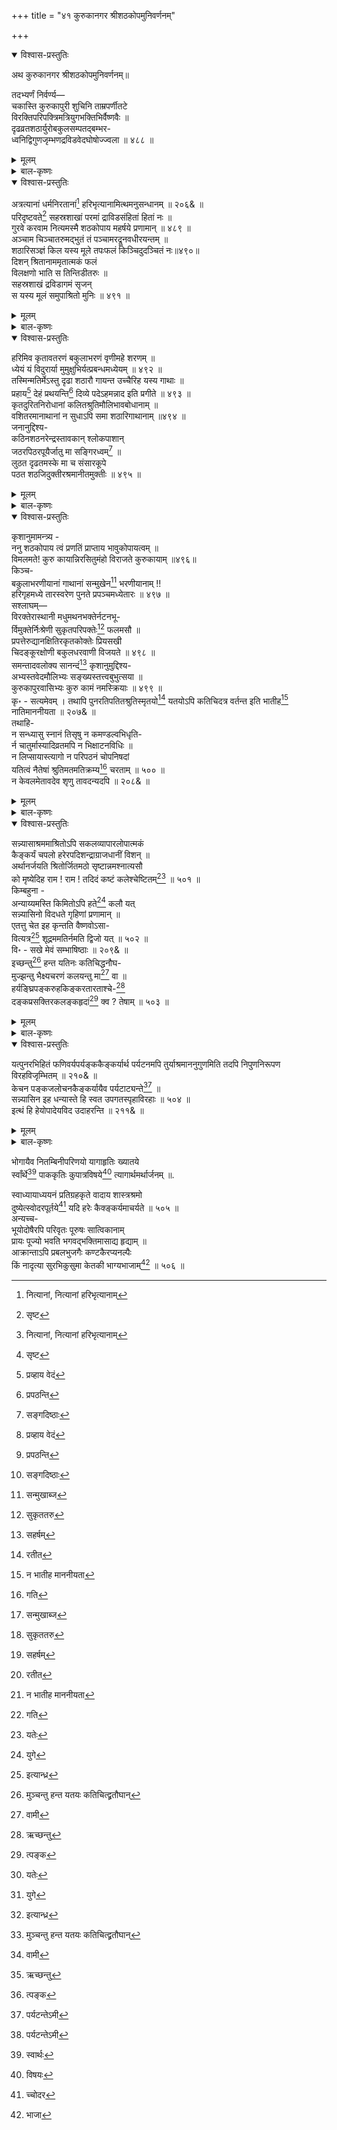 +++
title = "४१ कुरुकानगर श्रीशठकोपमुनिवर्णनम्"

+++

<details open><summary>विश्वास-प्रस्तुतिः</summary>

अथ कुरुकानगर श्रीशठकोपमुनिवर्णनम्॥

तदभ्यर्णं निर्वर्ण्य—   
चकास्ति कुरुकापुरी शुचिनि ताम्रपर्णीतटे   
विरक्तिपरिपक्त्रिमत्रियुगभक्तिभिर्वैष्णवैः ॥   
दृढव्रतशठार्युरोबकुलसम्पतद्बम्भर-   
ध्वनिद्विगुणजृम्भणद्रविडवेदघोषोज्ज्वला ॥ ४८८ ॥
</details>

<details><summary>मूलम्</summary>

अथ कुरुकानगर श्रीशठकोपमुनिवर्णनम्॥

तदभ्यर्णं निर्वर्ण्य—   
चकास्ति कुरुकापुरी शुचिनि ताम्रपर्णीतटे   
विरक्तिपरिपक्त्रिमत्रियुगभक्तिभिर्वैष्णवैः ॥   
दृढव्रतशठार्युरोबकुलसम्पतद्बम्भर-   
ध्वनिद्विगुणजृम्भणद्रविडवेदघोषोज्ज्वला ॥ ४८८ ॥
</details>

<details><summary>बाल-कृष्णः</summary>

एवं सेतुं संवर्ण्य ततो निवृत्य ताम्रपर्णीत्याख्यां नदीं वर्णयतीत्याह- इतीत्यादि ।

तापमिति । रोधसोस्तीरयोः लसन्ति शोभमानानि परमहर्षाणाम् अतिशयानन्दयुक्तानां महर्षीणां यूथानि समूहाः यस्य सः, अत एव त्रिजगति त्रैलोक्ये प्रथितः प्रसिद्धः पाथोनिधेः समुद्रस्य अवरोधः अन्तःपुरस्त्री ताम्रपणीम् इति प्रसिद्धाम् आख्यां नाम वहन् धारयन् सन्, इह लोके नृणां मनुष्याणाम् अघानि पापान्येव दवानल- स्तस्य जृम्भणात् प्रज्वलनाद् उत्थमुत्पन्नं तापम् आध्यात्मिकादिरूपं विलुम्पति विनाशयति ॥ ४८७ ॥

एवं ताम्रपर्णी प्रस्तूय तत्समीपवर्तिश्रीशठकोपमुनिं वर्णयितुं प्रस्तौति –

 तदित्यादि । अभ्यर्ण समीपदेशम् -

चकास्तीति । शुचिनि पवित्रे ताम्रपर्ण्या नद्यास्तटे तीरे दृढव्रतस्य निर्भरनियमसम्पन्नस्य शठारेः एतन्नामकवैष्णवगुरोः उरः स्थिते बकुले बकुलमालायां सम्पतन्तः सम्प्राप्नुवन्तः ये बम्भराः भ्रमरास्तेषां ध्वनिभिः गुञ्जारवशब्दैः द्विगुणं जृम्भणं ध्वनिप्रसारणं येषां तैर्द्रविडपठितैर्वेदघोषैः उज्ज्वला कान्तिमती कुरुकाख्या पुरी नगरी विरक्तैर्विषयवैतृष्ण्याद्धेतोः परिपक्त्रिमा फलाभिमुखा त्रियुगे विष्णौ भक्तिर्येषां तथाभूतैवैष्णवैः विष्णुभक्तैः करणैः चकास्ति प्रकाशते ॥ ४८८ ॥
</details>

<details open><summary>विश्वास-प्रस्तुतिः</summary>

अत्रत्यानां धर्मनिरतानां[^651] हरिभृत्यानामित्थमनुसन्धानम् ॥ २०६& ॥   
परिदृष्टवते[^652] सहस्रशाखां परमां द्राविडसंहितां हितां नः ॥   
गुरवे करवाम नित्यमस्मै शठकोपाय महर्षये प्रणामान् ॥ ४८९ ॥   
अञ्चाम चिञ्चातरुमद्भुतं तं पञ्चामरद्रूनवधीरयन्तम् ॥   
शठारिसञ्ज्ञं किल यस्य मूले तपःफलं किञ्चिदुदञ्चितं नः॥४९०॥   
दिशन् श्रितानाममृतात्मकं फलं   
विलक्षणो भाति स तिन्तिडीतरुः ॥   
सहस्रशाखं द्रविडागमं सृजन्   
स यस्य मूलं समुपाश्रितो मुनिः ॥ ४९१ ॥

[^651]:
     नित्यानां, नित्यानां हरिभृत्यानाम्


[^652]:
     सृष्ट
</details>

<details><summary>मूलम्</summary>

अत्रत्यानां धर्मनिरतानां[^651] हरिभृत्यानामित्थमनुसन्धानम् ॥ २०६& ॥   
परिदृष्टवते[^652] सहस्रशाखां परमां द्राविडसंहितां हितां नः ॥   
गुरवे करवाम नित्यमस्मै शठकोपाय महर्षये प्रणामान् ॥ ४८९ ॥   
अञ्चाम चिञ्चातरुमद्भुतं तं पञ्चामरद्रूनवधीरयन्तम् ॥   
शठारिसञ्ज्ञं किल यस्य मूले तपःफलं किञ्चिदुदञ्चितं नः॥४९०॥   
दिशन् श्रितानाममृतात्मकं फलं   
विलक्षणो भाति स तिन्तिडीतरुः ॥   
सहस्रशाखं द्रविडागमं सृजन्   
स यस्य मूलं समुपाश्रितो मुनिः ॥ ४९१ ॥

[^651]:
     नित्यानां, नित्यानां हरिभृत्यानाम्


[^652]:
     सृष्ट
</details>

<details><summary>बाल-कृष्णः</summary>

अत्रत्यानामिति । अत्रत्यानां कुरुकापुर निवासिनां धर्मनिरतानां पुण्यकर्म- तत्पराणां हरेर्भृत्यानां सेवकानाम् इत्थं वक्ष्यमाणप्रकारकमनुसन्धानं चिन्तनम् ॥ २०६& ॥

परीति । सहस्रं चतस्रः शाखा विभागाः यस्यास्तां, सहस्रसङ्ख्यायाश्चतुर्थस्थानत्वाच्चतुर्षु सहस्रशब्दस्यौपचारिकः प्रयोगः । अत एव परमां महतीं द्राविडैः पठनीयां संहितां, नः अस्माकं वैष्णवानां हितां हितकारिणीं परिदृष्टवते सम्यगवगच्छते, परिसृष्टवते' इत्यपि पाठः, तत्पक्षे परिसृष्टवते उत्पादयित्रे इत्यर्थः । शठकोपाय गुरवे महर्षये अस्मै नित्यं प्रणामान् नमस्कारान् करवाम कुर्मः । " क्रियार्थोपपदस्य – ” इत्यादिना चतुर्थी । ' स्वयम्भुवे नमस्कृत्य " इत्यादिवत् । तेन शठकोपायेत्यस्य तमनुकूलयितुमित्यर्थः ॥ ४८९ ॥

अञ्चामेति । यस्य चिञ्चातरोर्मूले नः अस्माकं वैष्णवजनानां किञ्चिदनिर्वाच्यं शठारिसञ्ज्ञं शठारिमुनिरूपमित्यर्थः । तपःफलम् उदञ्चितं प्रकटीभूतं किल तं पञ्च अमरद्रून् मन्दार-पारिजातादिदेववृक्षान् । “पञ्चैते देवतरवो मन्दारः पारिजातकः । सन्तानः कल्पवृक्षच पुंसि वा हरिचन्दनम् । ” इत्यमरः । अवधीरयन्तं तिरस्कुर्वन्तम् अत एव अद्भुतमाश्चर्यावहं चिञ्चातरुं तिन्तिडीवृक्षम् अञ्चाम पूजयाम । अच्चु गति- पूजनयोः ' इत्यस्य लोडुत्तमपुरुषः ॥ ४९० ॥

दिशन्निति । यस्य तिन्तिडीतरोः मूलं सः प्रसिद्धः सहस्रशाखं द्रविडागमं द्रविडवेदं सृजन्नुत्पादयन् मुनिः शठारिसञ्ज्ञः समुपाश्रितः, सः श्रितानामाश्रितानाम् अमृतात्मकं मोक्षरूपं पीयूषरूपं च फलं दिशन् समर्पयन् अत एव विलक्षणः आश्चर्यावहः स्वस्य आम्लमयत्वाद् अमृतफलप्रदत्वेनेति भावः 1 तिन्तिडीतरुः भाति शोभते ॥ ४९१॥
</details>

<details open><summary>विश्वास-प्रस्तुतिः</summary>

हरिमिव कृतावतरणं बकुलाभरणं वृणीमहे शरणम् ॥   
ध्येयं यं विदुरार्या मुमुक्षुभिर्यत्प्रबन्धमध्येयम् ॥ ४९२ ॥   
तस्मिन्मतिर्मेऽस्तु दृढा शठारौ गायन्त उच्चैरिह यस्य गाथाः ॥   
प्रहाय[^653] देहं प्रथयन्ति[^654] दिव्ये पदेऽहमन्नाद इति प्रगीते ॥ ४९३ ॥   
कृतदुरितनिरोधानां कलितश्रुतिमौलिभावबोधानाम् ॥   
वशितरमानाथानां न सुधाऽपि समा शठारिगाथानाम् ॥४९४ ॥   
जनानुद्दिश्य-   
कठिनशठनरेन्द्रस्तावकान् श्लोकपाशान्   
जठरपिठरपूयैर्जातु मा सङ्गिरध्वम्[^655] ॥   
लुठत दृढतमस्के मा च संसारकूपे   
पठत शठजिदुक्तीरश्रमानीतमुक्तीः ॥ ४९५ ॥

[^653]:
     प्रव्हाय वेदं


[^654]:
     प्रपठन्ति


[^655]:
     सङ्गदिष्ठाः
</details>

<details><summary>मूलम्</summary>

हरिमिव कृतावतरणं बकुलाभरणं वृणीमहे शरणम् ॥   
ध्येयं यं विदुरार्या मुमुक्षुभिर्यत्प्रबन्धमध्येयम् ॥ ४९२ ॥   
तस्मिन्मतिर्मेऽस्तु दृढा शठारौ गायन्त उच्चैरिह यस्य गाथाः ॥   
प्रहाय[^653] देहं प्रथयन्ति[^654] दिव्ये पदेऽहमन्नाद इति प्रगीते ॥ ४९३ ॥   
कृतदुरितनिरोधानां कलितश्रुतिमौलिभावबोधानाम् ॥   
वशितरमानाथानां न सुधाऽपि समा शठारिगाथानाम् ॥४९४ ॥   
जनानुद्दिश्य-   
कठिनशठनरेन्द्रस्तावकान् श्लोकपाशान्   
जठरपिठरपूयैर्जातु मा सङ्गिरध्वम्[^655] ॥   
लुठत दृढतमस्के मा च संसारकूपे   
पठत शठजिदुक्तीरश्रमानीतमुक्तीः ॥ ४९५ ॥

[^653]:
     प्रव्हाय वेदं


[^654]:
     प्रपठन्ति


[^655]:
     सङ्गदिष्ठाः
</details>

<details><summary>बाल-कृष्णः</summary>

हरिमिवेति । हरिमिव श्रीविष्णुमिव कृतम् अवतरणमवतारो येन सः तं भगवन्तं विष्णुमिव लोकोपकारार्थमाविर्भूतमित्यर्थः । बकुलाभरणं श्रीशठकोपमुनिं शरणं रक्षकं वृणीमहे अङ्गीकुर्मः । किं वा तस्मिन् रक्षणसामर्थ्यं यस्मात्तदङ्गीकार इत्याकाङ्क्षायामाह — यं शठकोपमुनिम् आर्याः श्रेष्ठजनाः मुमुक्षुभिः ध्येयं ध्यातुं योग्यं यत्प्रबन्धं यस्य शठकोपस्य ग्रन्थम् अध्येयम् अभ्यसनीयं च विदुः जानन्ति । एतदेव शरणत्वेन स्वीकारे, बलवत्तरं प्रमाणमित्यर्थः ॥ ४९२ ॥

तस्मिन्निति । इह लोके यस्य शठारेः गाथाः संहितारूपाः उच्चैरुच्चस्वरेण गायन्तः सन्तः देहं प्राय त्यक्त्वा अहमन्नादः इति प्रगीते वर्णिते, यजुर्वेदीयतैत्तिरीयोपनिषदि भृगुवल्ल्यां दशमेऽनुवाके " य एवं वित् । अस्माल्लोकात्प्रेत्य " इत्युपक्रम्य " एतत्साम गायन्नास्ते । हा३वु हा ३ बुहा ३ बु । अहमन्नमहमन्नमहमन्नम् । अहमन्नादोऽहमन्नादो २ऽहमन्नादः । ” इत्युपसंहारपरया श्रुत्येति शेषः । अत एव दिव्ये तेजःसम्पन्ने पदे वैकुण्ठस्थाने ग्रथयन्ति प्रसिद्धा भवन्ति । तस्मिन् शठारौ शठकोपमुनौ मे दृढा अनन्यविषया मतिः अस्तु ॥ ४९३ ॥

एवं शठकोपं वर्णयित्वा तद्गाथामाहात्म्यं वर्णयति — कृतेति । कृतं दुरितानां पापानां निरोधो वारणं याभिस्तासां कुतः यतः कलितः प्रकटीकृतः श्रुतिमौलीनाम् उपनिषदां भावस्याभिप्रायस्य बोधो ज्ञानं याभिस्तासाम् अत एव वशितः वशीकृतः रमानाथो भगवान् विष्णुर्याभिस्तासां शठारिगाथानां सुधा अमृतमपि समा तुल्या न, का पुनरितरेषां वार्तेति भावः ॥ ४९४ ॥

कठिनेति । भो भो जनाः भवन्तः कठिनाः निष्ठुराः अत एव शठाः दुस्तरकरभारादिग्रहणेन वञ्चकाश्च ये नरेन्द्रा राजानः तेषां स्तावकाः वृथैव श्लाघाकारिणस्तान् अत एव श्लोकपाशान् निन्द्यश्लोकान् केवलं जठरपिठरस्य उदरकुण्डस्य पिठरः स्थाल्युखा कुण्डम् इत्यमरः । पूर्त्यै भरणार्थं जातु कदाचिदपि मा सङ्गिरध्वम् मा उच्चारयत । तथा दृढं गाढं तमोऽज्ञानं यस्मिन् तथाभूते संसारकूपे च मा लुठत मा तिष्ठत । किन्तु अश्रमेणानायासेनैव आनीता प्रापिता मुक्तिर्याभिस्ताः शठजितः शठकोपस्य मुनेः उक्तीः गाथाः पठत उच्चारयत ॥ ४९५ ॥
</details>

<details open><summary>विश्वास-प्रस्तुतिः</summary>

कृशानुमामन्त्र्य -   
ननु शठकोपाय त्वं प्रणतिं प्राप्ताय भावुकोपायत्वम् ॥   
विमलमते! कुरु कायान्निरसितुमंहो विराजते कुरुकायाम् ॥४९६॥   
किञ्च-   
बकुलाभरणीयानां गाथानां सन्मुखेन[^656] भरणीयानाम् !!   
हरिगृहमध्ये तारस्वरेण पुनते प्रपञ्चमध्येतारः ॥ ४९७ ॥   
सश्लाघम्—   
विरक्तेरास्थानी मधुमथनभक्तेर्नटनभू-   
र्विमुक्तेर्निःश्रेणी सुकृतपरिपक्तेः[^657] फलमसौ ॥   
प्रपत्तेरुद्यानक्षितिरकृतकोक्तेः प्रियसखी   
चिदङ्कूरक्षोणी बकुलधरवाणी विजयते ॥ ४९८ ॥   
समन्तादवलोक्य सानन्दं[^658] कृशानुमुद्दिश्य-   
अभ्यस्तवेदमौलिभ्यः सङ्ख्यस्तत्त्वबुभुत्सया ॥   
कुरुकापुरवासिभ्यः कुरु कामं नमस्क्रियाः ॥ ४९९ ॥   
कृ॰ - सत्यमेवम् । तथापि पुनरतिपतितश्रुतिस्मृतयो[^659] यतयोऽपि कतिचिदत्र वर्तन्त इति भातीह[^660] नातिमाननीयता ॥ २०७& ॥   
तथाहि-   
न सन्ध्यासु स्नानं तिसृषु न कमण्डल्वभिधृति-   
र्न चातुर्मास्यादिव्रतमपि न भिक्षाटनविधिः ॥   
न लिप्सायास्त्यागो न परिपठनं चोपनिषदां   
यतित्वं नैतेषां श्रुतिमतमतिक्रम्य[^661] चरताम् ॥ ५०० ॥   
न केवलमेतावदेव शृणु तावदन्यदपि ॥ २०८& ॥

[^656]:
     सन्मुखाब्ज


[^657]:
     सुकृततरु


[^658]:
     सहर्षम्


[^659]:
     रतीत


[^660]:
     न भातीह माननीयता


[^661]:
     गति
</details>

<details><summary>मूलम्</summary>

कृशानुमामन्त्र्य -   
ननु शठकोपाय त्वं प्रणतिं प्राप्ताय भावुकोपायत्वम् ॥   
विमलमते! कुरु कायान्निरसितुमंहो विराजते कुरुकायाम् ॥४९६॥   
किञ्च-   
बकुलाभरणीयानां गाथानां सन्मुखेन[^656] भरणीयानाम् !!   
हरिगृहमध्ये तारस्वरेण पुनते प्रपञ्चमध्येतारः ॥ ४९७ ॥   
सश्लाघम्—   
विरक्तेरास्थानी मधुमथनभक्तेर्नटनभू-   
र्विमुक्तेर्निःश्रेणी सुकृतपरिपक्तेः[^657] फलमसौ ॥   
प्रपत्तेरुद्यानक्षितिरकृतकोक्तेः प्रियसखी   
चिदङ्कूरक्षोणी बकुलधरवाणी विजयते ॥ ४९८ ॥   
समन्तादवलोक्य सानन्दं[^658] कृशानुमुद्दिश्य-   
अभ्यस्तवेदमौलिभ्यः सङ्ख्यस्तत्त्वबुभुत्सया ॥   
कुरुकापुरवासिभ्यः कुरु कामं नमस्क्रियाः ॥ ४९९ ॥   
कृ॰ - सत्यमेवम् । तथापि पुनरतिपतितश्रुतिस्मृतयो[^659] यतयोऽपि कतिचिदत्र वर्तन्त इति भातीह[^660] नातिमाननीयता ॥ २०७& ॥   
तथाहि-   
न सन्ध्यासु स्नानं तिसृषु न कमण्डल्वभिधृति-   
र्न चातुर्मास्यादिव्रतमपि न भिक्षाटनविधिः ॥   
न लिप्सायास्त्यागो न परिपठनं चोपनिषदां   
यतित्वं नैतेषां श्रुतिमतमतिक्रम्य[^661] चरताम् ॥ ५०० ॥   
न केवलमेतावदेव शृणु तावदन्यदपि ॥ २०८& ॥

[^656]:
     सन्मुखाब्ज


[^657]:
     सुकृततरु


[^658]:
     सहर्षम्


[^659]:
     रतीत


[^660]:
     न भातीह माननीयता


[^661]:
     गति
</details>

<details><summary>बाल-कृष्णः</summary>

अथ कृशानुमुपदिशति -- नन्विति । हे विमलमते शुद्धबुद्धे कृशानो ! त्वं कायात् शरीराद् अंहः पापं निरसितुं निवारयितुं भावुकः कुशलश्चासावुपायः साधनं च " भावुकं भविकं भव्यं कुशलं क्षेममस्त्रियाम् । शस्तं चाथ त्रिषु द्रव्ये पापं पुण्यं सुखादि च " इत्यमरात् सुखादयः शब्दाः विशेष्यनिघ्नाः । तत एवात्र भावुकशब्दस्य पुंल्लिङ्गत्वम् । सः तस्य भावः भावुकोपायत्वं प्राप्ताय कुरुकायां नाम नगर्यां विराजते शोभमानाय शठकोपाय मुनये प्रणतिं नमस्कारं कुरु । ननु निश्व- न्येन । मा तस्मिन् दोषारोपं कार्षीरित्यर्थः ॥ ४९६ ॥

बकुलेति । सतां सत्पुरुषाणां सता सद्विद्यादिसंस्कारवत्त्वेनोत्तमेन वा मुखेन भरितुं पठितुं योग्याः भरणीयास्तासां बकुलाभरणः शठकोपमुनिस्तस्येमाः बकुलाभरणीयाः श्रीशठकोपमुनिप्रणीता इत्यर्थः । तासां गाथानां हरिगृहस्य श्रीभगवद्विष्णुमन्दिरस्य मध्ये तारस्वरेण उच्चस्वरेण अध्येतारः अध्ययनकर्तारः जनाः प्रपञ्चं सकलं संसारं पुनते पवित्रीकुर्वन्ति ॥ ४९७ ॥

विरक्तेरिति । विरक्तेर्वैराग्यस्य आस्थानी सभा “समज्या परिषद्गोष्ठी सभा समिति - संसदः आस्थानी” इत्यमरः । मधुमथनभक्तेर्विष्णुभक्तेः नटनभूः रङ्गभूमिः, विमुक्तेर्मोक्षस्य निःश्रेणी, अधिरोहिणी, सुकृतस्य पुण्यकर्मणः परिपक्तेः परिपाकस्य फलम् इच्छितलाभः प्रपत्तेः शरणागतेः उद्यानक्षितिः उपवनभूमिः, विशिष्टसुखोत्पादकत्वात् । अकृतकायाः अकृत्रिमायाः उक्तेः वेदस्य प्रियसखी, चिदङ्कुरस्य चिन्मयनूतनप्ररोहस्य क्षोणी उत्पत्तिभूमिः, एतदभ्यासादेव चिन्मयब्रह्मज्ञानं प्रादुर्भवतीत्यर्थः । एतादृशी असौ बकुलधरस्य श्रीशठकोपस्य वाणी प्रबन्धरूपा विजयते सर्वोत्कर्षेण वर्तते ॥ ४९८ ॥

भ्यस्तेति । हे कृशानो, त्वमिति शेषः । तत्त्वस्य आत्मयाथार्थ्यस्य बुभुत्सया जिज्ञासया हेतुभूतया अभ्यस्ताः अधीताः वेदमौलयः उपनिषदः यैस्तेभ्यः अत एव सद्भ्यः कुरुकापुरवासिभ्यः कामं यथेच्छं नमस्कियाः नमस्कारान् कुरु ॥ ४९९ ॥

सत्यमिति । सत्यमित्यार्धाङ्गीकारे । एवं त्वयुक्तप्रकारेण सत्यं, तथापि अतिपतिताः अतिक्रमिताः श्रुतयः स्मृतयश्च यैस्ते कतिचिद् यतयः सन्न्यासिनोऽपि अत्र कुरुकानगर्यां वर्तन्ते इति हेतोः अतिमाननीयता अतिपूज्यता इह न भाति ॥२०७&॥

नेति । श्रुतिमतं वेदमतमतिक्रम्य चरताम् एतेषां सन्न्यासिनाम् एतत्प्रतिवाक्यान्वयि [?‍] । तिसृषु सन्ध्यासु प्रातर्मध्याह्नसायाह्नासु स्नानं यतीनां वेदविहितं न, कमण्डलोः अभिवृतिर्धारणं न चातुर्मास्यादिव्रतम् एकस्मिन्नेव स्थाने संवासादिरूपम् एतच यतीनां शास्त्रविहितम् । तदपि न भिक्षाटनं भिक्षार्थ परिभ्रमणं तस्य विधिः न लिप्सायाः धनवाञ्छायाः त्यागो न, किञ्च उपनिषदां पठनमपि न, अत एव एतेषां यतित्वं न । केवलं काषायवस्त्रपरिधानादिना बाह्यतः सन्न्यासित्वेपि न तथाऽन्तत इत्यर्थः ॥ ५०० ,
</details>

<details open><summary>विश्वास-प्रस्तुतिः</summary>

सन्न्यासाश्रममाश्रितोऽपि सकलव्यापारलोपात्मकं   
कैङ्कर्यं चपलो हरेरपदिशन्द्राग्राजधानीं विशन् ॥   
अर्थानर्जयति श्रितोर्जितमठो सृष्टान्नमश्नात्यसौ   
को मृष्येदिह राम ! राम ! तदिदं कष्टं कलेश्चेष्टितम्[^662] ॥ ५०१ ॥   
किम्बहुना -   
अन्याय्यमस्ति किमितोऽपि हते[^663] कलौ यत्   
सन्न्यासिनो विदधते गृहिणां प्रणामान् ॥   
एतत्तु चेत इह कृन्तति वैष्णवोऽसा-   
वित्यत्र[^664] शूद्रममतिर्नमति द्विजो यत् ॥ ५०२ ॥   
वि॰ - सखे मेवं सम्भाषिष्ठाः ॥ २०९& ॥   
इच्छन्तु[^665] हन्त यतिनः कतिचिद्धनौघ-   
मुज्झन्तु भैक्ष्यचरणं कलयन्तु मा[^666] वा ॥   
हर्यङ्घ्रिपङ्करुहकिङ्करतारताश्चे-[^667]   
दङ्कप्रसक्तिरकलङ्कहृदां[^668] क्व ? तेषाम् ॥ ५०३ ॥

[^662]:
     यतेः


[^663]:
     युगे


[^664]:
     इत्यान्ध्र


[^665]:
     मुञ्चन्तु हन्त यतयः कतिचित्द्व्रतौघान्


[^666]:
     वामी


[^667]:
     ऋच्छन्तु


[^668]:
     त्पङ्क
</details>

<details><summary>मूलम्</summary>

सन्न्यासाश्रममाश्रितोऽपि सकलव्यापारलोपात्मकं   
कैङ्कर्यं चपलो हरेरपदिशन्द्राग्राजधानीं विशन् ॥   
अर्थानर्जयति श्रितोर्जितमठो सृष्टान्नमश्नात्यसौ   
को मृष्येदिह राम ! राम ! तदिदं कष्टं कलेश्चेष्टितम्[^662] ॥ ५०१ ॥   
किम्बहुना -   
अन्याय्यमस्ति किमितोऽपि हते[^663] कलौ यत्   
सन्न्यासिनो विदधते गृहिणां प्रणामान् ॥   
एतत्तु चेत इह कृन्तति वैष्णवोऽसा-   
वित्यत्र[^664] शूद्रममतिर्नमति द्विजो यत् ॥ ५०२ ॥   
वि॰ - सखे मेवं सम्भाषिष्ठाः ॥ २०९& ॥   
इच्छन्तु[^665] हन्त यतिनः कतिचिद्धनौघ-   
मुज्झन्तु भैक्ष्यचरणं कलयन्तु मा[^666] वा ॥   
हर्यङ्घ्रिपङ्करुहकिङ्करतारताश्चे-[^667]   
दङ्कप्रसक्तिरकलङ्कहृदां[^668] क्व ? तेषाम् ॥ ५०३ ॥

[^662]:
     यतेः


[^663]:
     युगे


[^664]:
     इत्यान्ध्र


[^665]:
     मुञ्चन्तु हन्त यतयः कतिचित्द्व्रतौघान्


[^666]:
     वामी


[^667]:
     ऋच्छन्तु


[^668]:
     त्पङ्क
</details>

<details><summary>बाल-कृष्णः</summary>

सन्न्यासेति । सकलाच ते व्यापारा धनार्जनादिरूपाश्च तेषां लोपः शास्त्रत- त्याग एवात्मा स्वरूपं यस्य तं सन्न्यासाश्रमम् आश्रितोऽपि चपलः द्रव्याशाधीनत्वा- चञ्चलान्तःकरणः हरेर्भगवतः कैङ्कर्य दास्यम् अपदिशन् निमित्तीकुर्वन् सन्, द्राक् शीघ्रमेव राजधानी राजनिवासनगरी विशन् प्रविशन् संश्च अर्थान् द्रव्याण्यर्जयति सम्पादयति । नैतावदेव, किन्तु श्रितः निवासार्थमाश्रितः ऊर्जितः सुभगशिलाभित्त्यादिसम्पन्नः मठः येन तथाभूतः सन् असौ यतिः मृष्टान्नं मधुरान्नम् अश्नाति भुनक्ति । तत् तस्माद् इदं कलेः कलियुगस्य, क्वचित् 'यतेः' इत्यपि पाठः । अर्थात् कलियुगसम्बन्धियतेः चेष्टितं कष्टम् अन्याय्यम् । अत एव इह लोके को जनः मृष्येत् सहेत ? राम ! राम ! इति खेदे ॥ ५०१ ॥

जनानां किञ्च अन्याय्यमिति । सन्न्यासिनः गृहिणां गृहस्थाश्रमिणां प्रणामान् नमस्कारान् विदधते कुर्वन्ति इति यत्, इतोऽप्यस्मादपि हृते दुष्टे कलौ युगे अन्याय्यं किमस्ति ? नान्यत् किमपीत्यर्थः । किञ्च एतस्मादपि अन्यद्दुश्चरितं श्रण्वित्याह- पतत्त्विति । असौ शूद्रः वैष्णवः विष्णुभक्तः इति मत्वा, अत्र कुरुकानगर्याम् अमतिर्मन्दबुद्धिः स्वयं द्विजो ब्राह्मणोऽपि सन् शूद्रं नमति नमस्करोतीति इयद् एतत्तु द्विजेन शूदनमस्काराचरणं च इह नगर्यां चेतः चित्तं कृन्तति त्रोटयति ॥ ५०२ ॥

अथ धनार्जनादिरूपं यतिनामारोपितं दोषमुद्धारयन्नाह - इच्छन्त्विति । हन्तेति हर्षे । कतिचिद् यतिनः न तु सर्वे धनौघं द्रव्यसञ्चयम् इच्छन्तु उज्झन्तु त्यजन्तु वा । तथा भैक्ष्याचरणं च मा कलयन्तु न कुर्वन्तु । किं तु ते यतयः हरेर्विष्णोरङ्घ्री चरणावेव पङ्करुहे कमले, पङ्करुह इति प्रामादिकम्। “तत्पुरुषे कृति - " इत्यलुग्विधानात् । " पङ्केरुहं तामरसं" इत्यमरोऽपि । बाहुल्याद्वा कथञ्चित् समाधेयम् । तयोः किङ्करतायां दास्ये रतास्तत्पराश्चेद् यदि भवेयुस्तर्हि तत एव अकलङ्कं दोषरहितं हृदन्तःकरणं येषां तेषां यतीनाम् अङ्कस्य कलङ्कस्य " उत्सङ्गचिह्नयोरङ्कः कलङ्कोऽङ्कापवादयोः ।" इत्यमरः । प्रसक्तिः सम्बन्धः क्व सम्भवति ? हरिभक्तिप्रभावादेव धनार्जनादिरूपाः क्षुद्रदोषा नश्यन्तीति भावः । तदुक्तं भगवतैव- " अपि चेत्सुदुराचारो भजते मामनन्यभाक् । साधुरेव स मन्तव्यः - " इत्यादि ॥ ५०३ ॥
</details>

<details open><summary>विश्वास-प्रस्तुतिः</summary>

यत्पुनरभिहितं फणिवर्यपर्यङ्ककैङ्कर्यार्थ पर्यटनमपि तुर्याश्रमाननुगुणमिति तदपि निपुणनिरूपण विरहविजृम्भितम् ॥ २१०& ॥   
केचन पङ्कजलोचनकैङ्कर्यायैव पर्यटाट्यन्ते[^669] ॥   
सन्न्यासिन इह धन्यास्ते हि स्वत उपगतस्पृहाविरहाः ॥ ५०४ ॥   
इत्थं हि हेयोपादेयविद उदाहरन्ति ॥ २११& ॥

[^669]:
     पर्यटन्तेऽमी
</details>

<details><summary>मूलम्</summary>

यत्पुनरभिहितं फणिवर्यपर्यङ्ककैङ्कर्यार्थ पर्यटनमपि तुर्याश्रमाननुगुणमिति तदपि निपुणनिरूपण विरहविजृम्भितम् ॥ २१०& ॥   
केचन पङ्कजलोचनकैङ्कर्यायैव पर्यटाट्यन्ते[^669] ॥   
सन्न्यासिन इह धन्यास्ते हि स्वत उपगतस्पृहाविरहाः ॥ ५०४ ॥   
इत्थं हि हेयोपादेयविद उदाहरन्ति ॥ २११& ॥

[^669]:
     पर्यटन्तेऽमी
</details>

<details><summary>बाल-कृष्णः</summary>

यदिति । यत् पूर्वं फणिवर्यः शेषः पर्यङ्कः शयनं यस्य तस्य विष्णोः कैङ्कर्यार्थं दास्यार्थं पर्यटनं परिभ्रमणमपि तुर्याश्रमस्य चतुर्थाश्रमस्य अननुगुणमयोग्यमिति यदभिहितं 'सन्न्यासाश्रममाश्रितोऽपि -' इत्यादिना प्रतिपादितं तत्प्रतिपादनमपि निपुणं सविवेकं यन्निरूपणम् अवलोकनं तस्य विरहेणाभावेन विजृम्भितं समुल्लसितम् ॥ २१०& ॥

केचनेति । केचन सन्न्यासिनः पर्यटाट्यन्ते पुनःपुनरतिशयेन वा परिभ्रमन्ति राजधानीमिति शेषः । ' अट गटौ' इत्यस्माद् यङि रूपम् । ते पङ्कजलोचनस्य भगवतो विष्णोः कैङ्कर्यायैव दास्यार्थमेव एवकारेणेतरदोषारोपव्यवच्छेदः । अत एव स्वतः उपगतः प्राप्तः स्पृहायाः इच्छायाः विरहः अभावो येषां तथाभूताः निःस्पृहा इत्यर्थः । सन्ति । अत एव च ते इहलोके धन्याः सुकृतिनः हि एव ॥ ५०४ ॥

इत्थमिति । हेयं त्याज्यम् उपादेयं ग्राह्यं च ते उभे विदन्ति जानन्तीति तद्विदः ते, इत्थं वक्ष्यमाणप्रकारेण उदाहरन्ति कथयन्ति ॥ २११& ॥
</details>



भोगायैव नितम्बिनीपरिणयो यागाहृतिः ख्यातये   
स्वाँर्थे[^670] पाककृतिः कुपात्रविषये[^671] त्यागार्थमर्थार्जनम् ॥.

[^670]:
     स्वार्थः


[^671]:
     विषयः


स्वाध्यायाध्ययनं प्रतिग्रहकृते वादाय शास्त्रश्रमो   
दुष्येत्स्वोदरपूर्तये[^672] यदि हरेः कैक्ङ्कर्यमाचर्यते ॥ ५०५ ॥   
अन्यच्च-   
भूयोदोषैरपि परिवृतः पूरुषः सात्विकानाम्   
प्रायः पूज्यो भवति भगवद्भक्तिमासाद्य हृद्याम् ॥   
आक्रान्ताऽपि प्रबलभुजगैः कण्टकैरप्यनल्पैः   
किं नादृत्या सुरभिकुसुमा केतकी भाग्यभाजाम्[^673] ॥ ५०६ ॥

[^672]:
     च्चोदर


[^673]:
     भाजा 



